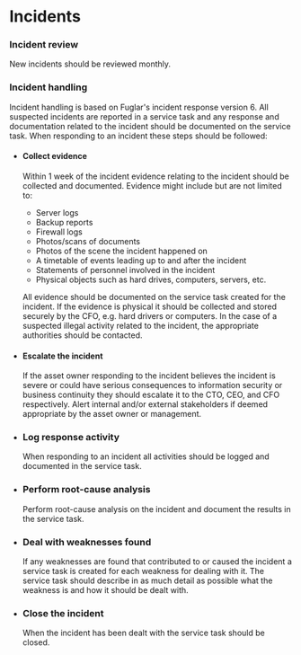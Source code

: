 # Incidents

### Incident review

New incidents should be reviewed monthly.

### Incident handling

Incident handling is based on Fuglar's incident response version 6.
All suspected incidents are reported in a service task and any response and documentation related to the incident should be documented on the service task.
When responding to an incident these steps should be followed:

- #### Collect evidence

  Within 1 week of the incident evidence relating to the incident should be collected and documented.
  Evidence might include but are not limited to:

  - Server logs
  - Backup reports
  - Firewall logs
  - Photos/scans of documents
  - Photos of the scene the incident happened on
  - A timetable of events leading up to and after the incident
  - Statements of personnel involved in the incident
  - Physical objects such as hard drives, computers, servers, etc.

  All evidence should be documented on the service task created for the incident. If the evidence is physical it should be collected and stored securely by the CFO, e.g. hard drivers or computers.
  In the case of a suspected illegal activity related to the incident, the appropriate authorities should be contacted.

- #### Escalate the incident

  If the asset owner responding to the incident believes the incident is severe or could have serious consequences to information security or business continuity they should escalate it to the CTO, CEO, and CFO respectively.
  Alert internal and/or external stakeholders if deemed appropriate by the asset owner or management.

- ### Log response activity

  When responding to an incident all activities should be logged and documented in the service task.

- ### Perform root-cause analysis

  Perform root-cause analysis on the incident and document the results in the service task.

- ### Deal with weaknesses found

  If any weaknesses are found that contributed to or caused the incident a service task is created for each weakness for dealing with it. The service task should describe in as much detail as possible what the weakness is and how it should be dealt with.

- ### Close the incident

  When the incident has been dealt with the service task should be closed.
